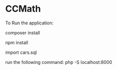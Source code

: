# CCMath

To Run the application:

composer install

npm install

import cars.sql

run the following command: php -S localhost:8000

